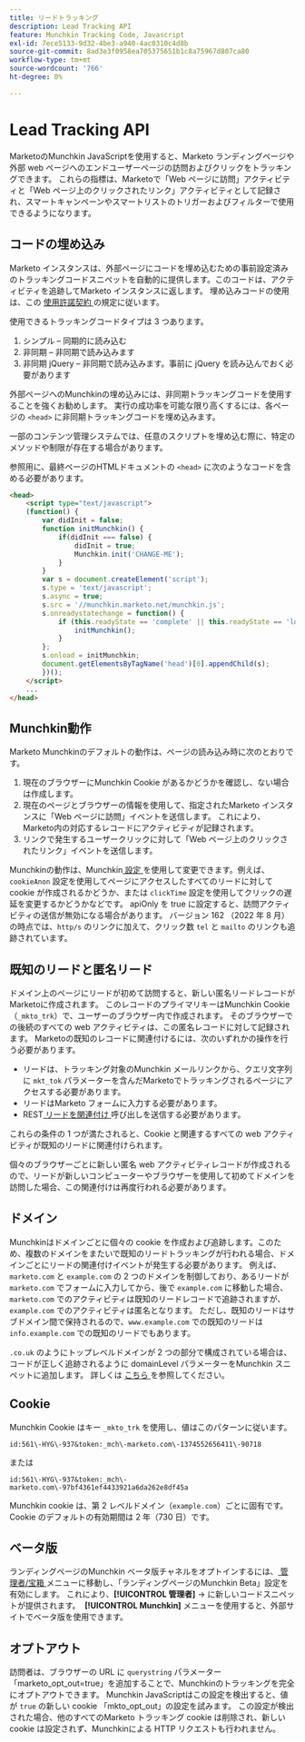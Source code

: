```yaml
---
title: リードトラッキング
description: Lead Tracking API
feature: Munchkin Tracking Code, Javascript
exl-id: 7ece5133-9d32-4be3-a940-4ac0310c4d8b
source-git-commit: 8ad3e3f0958ea705375651b1c8a75967d807ca80
workflow-type: tm+mt
source-wordcount: '766'
ht-degree: 0%

---
```


# Lead Tracking API

MarketoのMunchkin JavaScriptを使用すると、Marketo ランディングページや外部 web ページへのエンドユーザーページの訪問およびクリックをトラッキングできます。 これらの指標は、Marketoで「Web ページに訪問」アクティビティと「Web ページ上のクリックされたリンク」アクティビティとして記録され、スマートキャンペーンやスマートリストのトリガーおよびフィルターで使用できるようになります。

## コードの埋め込み

Marketo インスタンスは、外部ページにコードを埋め込むための事前設定済みのトラッキングコードスニペットを自動的に提供します。このコードは、アクティビティを追跡してMarketo インスタンスに返します。 埋め込みコードの使用は、この [ 使用許諾契約 ](../munchkin-license.pdf) の規定に従います。

使用できるトラッキングコードタイプは 3 つあります。

1. シンプル – 同期的に読み込む
1. 非同期 – 非同期で読み込みます
1. 非同期 jQuery – 非同期で読み込みます。事前に jQuery を読み込んでおく必要があります

外部ページへのMunchkinの埋め込みには、非同期トラッキングコードを使用することを強くお勧めします。 実行の成功率を可能な限り高くするには、各ページの `<head>` に非同期トラッキングコードを埋め込みます。

一部のコンテンツ管理システムでは、任意のスクリプトを埋め込む際に、特定のメソッドや制限が存在する場合があります。

参照用に、最終ページのHTMLドキュメントの `<head>` に次のようなコードを含める必要があります。

```html
<head>
    <script type="text/javascript">
    (function() {
        var didInit = false;
        function initMunchkin() {
            if(didInit === false) {
                didInit = true;
                Munchkin.init('CHANGE-ME');
            }
        }
        var s = document.createElement('script');
        s.type = 'text/javascript';
        s.async = true;
        s.src = '//munchkin.marketo.net/munchkin.js';
        s.onreadystatechange = function() {
            if (this.readyState == 'complete' || this.readyState == 'loaded') {
                initMunchkin();
            }
        };
        s.onload = initMunchkin;
        document.getElementsByTagName('head')[0].appendChild(s);
        })();
    </script>
    ...
</head>
```

## Munchkin動作

Marketo Munchkinのデフォルトの動作は、ページの読み込み時に次のとおりです。

1. 現在のブラウザーにMunchkin Cookie があるかどうかを確認し、ない場合は作成します。
1. 現在のページとブラウザーの情報を使用して、指定されたMarketo インスタンスに「Web ページに訪問」イベントを送信します。 これにより、Marketo内の対応するレコードにアクティビティが記録されます。
1. リンクで発生するユーザークリックに対して「Web ページ上のクリックされたリンク」イベントを送信します。

Munchkinの動作は、Munchkin[ 設定 ](configuration.md) を使用して変更できます。例えば、`cookieAnon` 設定を使用してページにアクセスしたすべてのリードに対して cookie が作成されるかどうか、または `clickTime` 設定を使用してクリックの遅延を変更するかどうかなどです。 apiOnly を true に設定すると、訪問アクティビティの送信が無効になる場合があります。 バージョン 162 （2022 年 8 月）の時点では、`http/s` のリンクに加えて、クリック数 `tel` と `mailto` のリンクも追跡されています。

## 既知のリードと匿名リード

ドメイン上のページにリードが初めて訪問すると、新しい匿名リードレコードがMarketoに作成されます。 このレコードのプライマリキーはMunchkin Cookie （`_mkto_trk`）で、ユーザーのブラウザー内で作成されます。 そのブラウザーでの後続のすべての web アクティビティは、この匿名レコードに対して記録されます。 Marketoの既知のレコードに関連付けるには、次のいずれかの操作を行う必要があります。

- リードは、トラッキング対象のMunchkin メールリンクから、クエリ文字列に `mkt_tok` パラメーターを含んだMarketoでトラッキングされるページにアクセスする必要があります。
- リードはMarketo フォームに入力する必要があります。
- REST[ リードを関連付け ](https://developer.adobe.com/marketo-apis/api/mapi/#tag/Leads/operation/associateLeadUsingPOST) 呼び出しを送信する必要があります。

これらの条件の 1 つが満たされると、Cookie と関連するすべての web アクティビティが既知のリードに関連付けられます。

個々のブラウザーごとに新しい匿名 web アクティビティレコードが作成されるので、リードが新しいコンピューターやブラウザーを使用して初めてドメインを訪問した場合、この関連付けは再度行われる必要があります。

## ドメイン

Munchkinはドメインごとに個々の cookie を作成および追跡します。このため、複数のドメインをまたいで既知のリードトラッキングが行われる場合、ドメインごとにリードの関連付けイベントが発生する必要があります。 例えば、`marketo.com` と `example.com` の 2 つのドメインを制御しており、あるリードが `marketo.com` でフォームに入力してから、後で `example.com` に移動した場合、`marketo.com` でのアクティビティは既知のリードレコードで追跡されますが、`example.com` でのアクティビティは匿名となります。 ただし、既知のリードはサブドメイン間で保持されるので、`www.example.com` での既知のリードは `info.example.com` での既知のリードでもあります。

`.co.uk` のようにトップレベルドメインが 2 つの部分で構成されている場合は、コードが正しく追跡されるように domainLevel パラメーターをMunchkin スニペットに追加します。 詳しくは [ こちら ](configuration.md#domainlevel) を参照してください。

## Cookie

Munchkin Cookie はキー `_mkto_trk` を使用し、値はこのパターンに従います。

`id:561\-HYG\-937&token:_mch\-marketo.com\-1374552656411\-90718`

または

`id:561\-HYG\-937&token:_mch\-marketo.com\-97bf4361ef4433921a6da262e8df45a`

Munchkin cookie は、第 2 レベルドメイン（`example.com`）ごとに固有です。 Cookie のデフォルトの有効期間は 2 年（730 日）です。

## ベータ版

ランディングページのMunchkin ベータ版チャネルをオプトインするには、[ 管理者/宝箱 ](https://experienceleague.adobe.com/ja/docs/marketo/using/product-docs/administration/settings/enable-or-disable-treasure-chest-features) メニューに移動し、「ランディングページのMunchkin Beta」設定を有効にします。 これにより、**[!UICONTROL 管理者]** -> に新しいコードスニペットが提供されます。  **[!UICONTROL Munchkin]** メニューを使用すると、外部サイトでベータ版を使用できます。

## オプトアウト

訪問者は、ブラウザーの URL に `querystring` パラメーター「marketo_opt_out=true」を追加することで、Munchkinのトラッキングを完全にオプトアウトできます。 Munchkin JavaScriptはこの設定を検出すると、値が `true` の新しい cookie 「mkto_opt_out」の設定を試みます。 この設定が検出された場合、他のすべてのMarketo トラッキング cookie は削除され、新しい cookie は設定されず、Munchkinによる HTTP リクエストも行われません。

